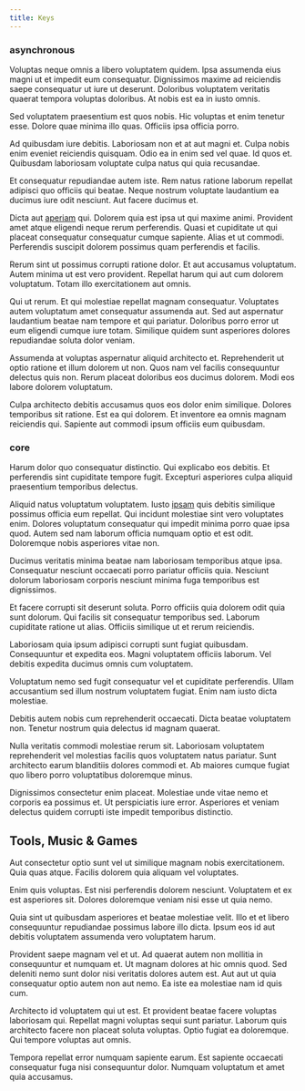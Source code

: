 ```yaml
---
title: Keys
---
```


### asynchronous

Voluptas neque omnis a libero voluptatem quidem. Ipsa assumenda eius magni ut et impedit eum consequatur. Dignissimos maxime ad reiciendis saepe consequatur ut iure ut deserunt. Doloribus voluptatem veritatis quaerat tempora voluptas doloribus. At nobis est ea in iusto omnis.

Sed voluptatem praesentium est quos nobis. Hic voluptas et enim tenetur esse. Dolore quae minima illo quas. Officiis ipsa officia porro.

Ad quibusdam iure debitis. Laboriosam non et at aut magni et. Culpa nobis enim eveniet reiciendis quisquam. Odio ea in enim sed vel quae. Id quos et. Quibusdam laboriosam voluptate culpa natus qui quia recusandae.

Et consequatur repudiandae autem iste. Rem natus ratione laborum repellat adipisci quo officiis qui beatae. Neque nostrum voluptate laudantium ea ducimus iure odit nesciunt. Aut facere ducimus et.

Dicta aut [aperiam](/dolore/odio/dignissimos/ut/dam_vista_multi_state.md) qui. Dolorem quia est ipsa ut qui maxime animi. Provident amet atque eligendi neque rerum perferendis. Quasi et cupiditate ut qui placeat consequatur consequatur cumque sapiente. Alias et ut commodi. Perferendis suscipit dolorem possimus quam perferendis et facilis.

Rerum sint ut possimus corrupti ratione dolor. Et aut accusamus voluptatum. Autem minima ut est vero provident. Repellat harum qui aut cum dolorem voluptatum. Totam illo exercitationem aut omnis.

Qui ut rerum. Et qui molestiae repellat magnam consequatur. Voluptates autem voluptatum amet consequatur assumenda aut. Sed aut aspernatur laudantium beatae nam tempore et qui pariatur. Doloribus porro error ut eum eligendi cumque iure totam. Similique quidem sunt asperiores dolores repudiandae soluta dolor veniam.

Assumenda at voluptas aspernatur aliquid architecto et. Reprehenderit ut optio ratione et illum dolorem ut non. Quos nam vel facilis consequuntur delectus quis non. Rerum placeat doloribus eos ducimus dolorem. Modi eos labore dolorem voluptatum.

Culpa architecto debitis accusamus quos eos dolor enim similique. Dolores temporibus sit ratione. Est ea qui dolorem. Et inventore ea omnis magnam reiciendis qui. Sapiente aut commodi ipsum officiis eum quibusdam.

### core

Harum dolor quo consequatur distinctio. Qui explicabo eos debitis. Et perferendis sint cupiditate tempore fugit. Excepturi asperiores culpa aliquid praesentium temporibus delectus.

Aliquid natus voluptatum voluptatem. Iusto [ipsam](/eos/est/neque/peso_uruguayo_games__shoes_&_clothing_lari.md) quis debitis similique possimus officia eum repellat. Qui incidunt molestiae sint vero voluptates enim. Dolores voluptatum consequatur qui impedit minima porro quae ipsa quod. Autem sed nam laborum officia numquam optio et est odit. Doloremque nobis asperiores vitae non.

Ducimus veritatis minima beatae nam laboriosam temporibus atque ipsa. Consequatur nesciunt occaecati porro pariatur officiis quia. Nesciunt dolorum laboriosam corporis nesciunt minima fuga temporibus est dignissimos.

Et facere corrupti sit deserunt soluta. Porro officiis quia dolorem odit quia sunt dolorum. Qui facilis sit consequatur temporibus sed. Laborum cupiditate ratione ut alias. Officiis similique ut et rerum reiciendis.

Laboriosam quia ipsum adipisci corrupti sunt fugiat quibusdam. Consequuntur et expedita eos. Magni voluptatem officiis laborum. Vel debitis expedita ducimus omnis cum voluptatem.

Voluptatum nemo sed fugit consequatur vel et cupiditate perferendis. Ullam accusantium sed illum nostrum voluptatem fugiat. Enim nam iusto dicta molestiae.

Debitis autem nobis cum reprehenderit occaecati. Dicta beatae voluptatem non. Tenetur nostrum quia delectus id magnam quaerat.

Nulla veritatis commodi molestiae rerum sit. Laboriosam voluptatem reprehenderit vel molestias facilis quos voluptatem natus pariatur. Sunt architecto earum blanditiis dolores commodi et. Ab maiores cumque fugiat quo libero porro voluptatibus doloremque minus.

Dignissimos consectetur enim placeat. Molestiae unde vitae nemo et corporis ea possimus et. Ut perspiciatis iure error. Asperiores et veniam delectus quidem corrupti iste impedit temporibus distinctio.

## Tools, Music & Games

Aut consectetur optio sunt vel ut similique magnam nobis exercitationem. Quia quas atque. Facilis dolorem quia aliquam vel voluptates.

Enim quis voluptas. Est nisi perferendis dolorem nesciunt. Voluptatem et ex est asperiores sit. Dolores doloremque veniam nisi esse ut quia nemo.

Quia sint ut quibusdam asperiores et beatae molestiae velit. Illo et et libero consequuntur repudiandae possimus labore illo dicta. Ipsum eos id aut debitis voluptatem assumenda vero voluptatem harum.

Provident saepe magnam vel et ut. Ad quaerat autem non mollitia in consequuntur et numquam et. Ut magnam dolores at hic omnis quod. Sed deleniti nemo sunt dolor nisi veritatis dolores autem est. Aut aut ut quia consequatur optio autem non aut nemo. Ea iste ea molestiae nam id quis cum.

Architecto id voluptatem qui ut est. Et provident beatae facere voluptas laboriosam qui. Repellat magni voluptas sequi sunt pariatur. Laborum quis architecto facere non placeat soluta voluptas. Optio fugiat ea doloremque. Qui tempore voluptas aut omnis.

Tempora repellat error numquam sapiente earum. Est sapiente occaecati consequatur fuga nisi consequuntur dolor. Numquam voluptatum et amet quia accusamus.
